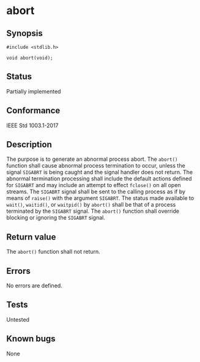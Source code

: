 # abort

## Synopsis

`#include <stdlib.h>`

`void abort(void);`

## Status

Partially implemented

## Conformance

IEEE Std 1003.1-2017

## Description

The purpose is to generate an abnormal process abort. The `abort()` function shall cause abnormal process termination to
occur, unless the signal `SIGABRT` is being caught and the signal handler does not return.
The abnormal termination processing shall include the default actions defined for `SIGABRT` and may include an attempt
to effect `fclose()` on all open streams.
The `SIGABRT` signal shall be sent to the calling process as if by means of `raise()` with the argument `SIGABRT`.
The status made available to `wait()`, `waitid()`, or `waitpid()` by `abort()` shall be that of a process terminated by
the `SIGABRT` signal.  The
`abort()` function shall override blocking or ignoring the `SIGABRT` signal.

## Return value

The `abort()` function shall not return.

## Errors

No errors are defined.

## Tests

Untested

## Known bugs

None

